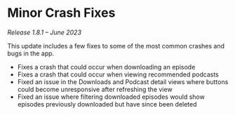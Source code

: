 # Minor Crash Fixes
*Release 1.8.1 – June 2023*

This update includes a few fixes to some of the most common crashes and bugs in the app.

- Fixes a crash that could occur when downloading an episode
- Fixes a crash that could occur when viewing recommended podcasts
- Fixed an issue in the Downloads and Podcast detail views where buttons could become unresponsive after refreshing the view
- Fixed an issue where filtering downloaded episodes would show episodes previously downloaded but have since been deleted

